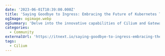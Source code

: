 ```yaml
---
date: '2023-06-01T10:39:00.000Z'
title: 'Saying Goodbye to Ingress: Embracing the Future of Kubernetes Traffic Management with Gateway API and Cilium'
ogImage: ogimage.webp
ogSummary: 'Delve into the innovative capabilities of Cilium and Gateway API, explore why it is poised to revolutionize Kubernetes traffic management.'
categories:
  - Community
externalUrl: 'https://itnext.io/saying-goodbye-to-ingress-embracing-the-future-of-kubernetes-traffic-management-with-gateway-api-6584b7b8f913'
tags:
  - Cilium
---
```

